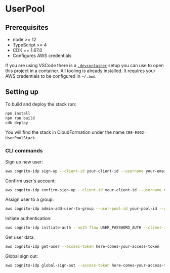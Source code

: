 # UserPool

## Prerequisites
* node >= 12
* TypeScript >= 4
* CDK == 1.67.0
* Configures AWS credentials

If you are using VSCode there is a [`.devcontainer`](https://github.com/awons/cbe-e002/tree/main/.devcontainer) setup you can use to open this project in a container. All tooling is already installed. It requires your AWS credentials to be configured in `~/.aws`.

## Setting up

To build and deploy the stack run:
```bash
npm install
npm run build
cdk deploy
```

You will find the stack in CloudFormation under the name `CBE-E002-UserPoolStack`.

### CLI commands

Sign up new user:
```bash
aws cognito-idp sign-up --client-id your-client-id --username your-email@example.com --password your-password
```

Confirm user's account:
```bash
aws cognito-idp confirm-sign-up --client-id your-client-id --username your-email@example.com --confirmation-code your-confirmation-code
```

Assign user to a group:
```bash
aws cognito-idp admin-add-user-to-group --user-pool-id your-pool-id --group-name your-group-name --username your-email@example.com
```

Initiate authentication:
```bash
aws cognito-idp initiate-auth --auth-flow USER_PASSWORD_AUTH --client-id your-client-id --auth-parameters USERNAME=your-email@example.com,PASSWORD=your-password
```

Get user data:
```bash
aws cognito-idp get-user --access-token here-comes-your-access-token
```

Global sign out:
```bash
aws cognito-idp global-sign-out --access-token here-comes-your-access-token
```
